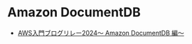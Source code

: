 # Amazon DocumentDB

- [AWS入門ブログリレー2024〜 Amazon DocumentDB 編〜](https://dev.classmethod.jp/articles/introduction-2024-amazon-documentdb/)
